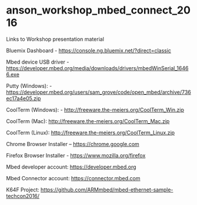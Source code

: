 # anson_workshop_mbed_connect_2016
Links to Workshop presentation material

Bluemix Dashboard - https://console.ng.bluemix.net/?direct=classic

Mbed device USB driver - https://developer.mbed.org/media/downloads/drivers/mbedWinSerial_16466.exe

Putty (Windows): - https://developer.mbed.org/users/sam_grove/code/open_mbed/archive/736ec17a4e05.zip

CoolTerm (Windows): - http://freeware.the-meiers.org/CoolTerm_Win.zip 

CoolTerm (Mac): http://freeware.the-meiers.org/CoolTerm_Mac.zip

CoolTerm (Linux): http://freeware.the-meiers.org/CoolTerm_Linux.zip

Chrome Browser Installer – https://chrome.google.com 

Firefox Browser Installer - https://www.mozilla.org/firefox 

Mbed developer account: https://developer.mbed.org

Mbed Connector account: https://connector.mbed.com

K64F Project: https://github.com/ARMmbed/mbed-ethernet-sample-techcon2016/

